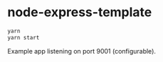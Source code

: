 # node-express-template

``` bash
yarn
yarn start
```

Example app listening on port 9001 (configurable).